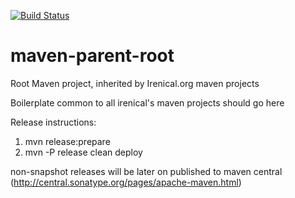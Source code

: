 [![Build Status](https://travis-ci.org/irenical/maven-parent-root.svg?branch=master)](https://travis-ci.org/irenical/maven-parent-root)
# maven-parent-root
Root Maven project, inherited by Irenical.org maven projects

Boilerplate common to all irenical's maven projects should go here

Release instructions:

1. mvn release:prepare
2. mvn -P release clean deploy

non-snapshot releases will be later on published to maven central (http://central.sonatype.org/pages/apache-maven.html)
